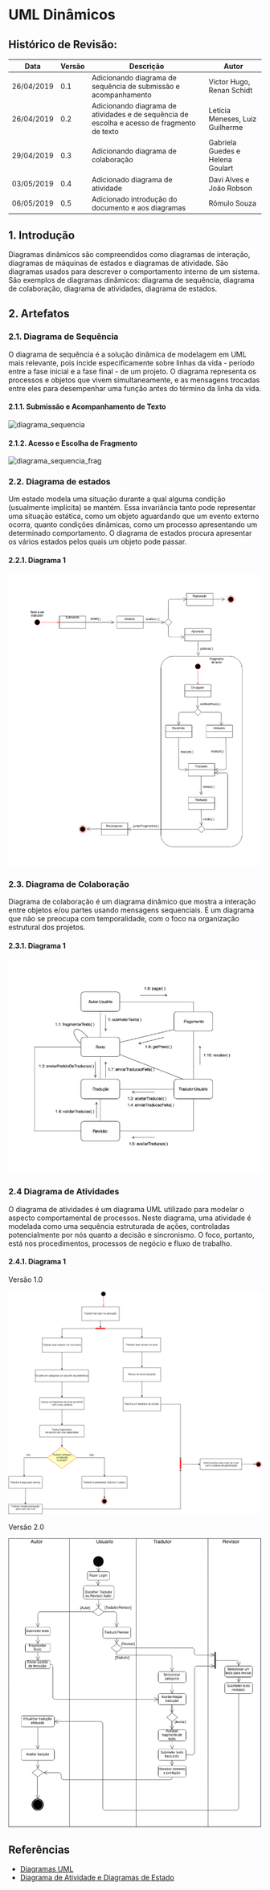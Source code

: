 # UML Dinâmicos

## Histórico de Revisão:
| Data | Versão | Descrição | Autor |
|---|---|---|---|
| 26/04/2019 | 0.1 | Adicionando diagrama de sequência de submissão e acompanhamento | Victor Hugo, Renan Schidt |
| 26/04/2019 | 0.2 | Adicionando diagrama de atividades e de sequência de escolha e acesso de fragmento de texto  | Letícia Meneses, Luiz Guilherme|
| 29/04/2019 | 0.3 | Adicionando diagrama de colaboração | Gabriela Guedes e Helena Goulart |
| 03/05/2019 | 0.4 | Adicionado diagrama de atividade | Davi Alves e João Robson|
| 06/05/2019 | 0.5 | Adicionado introdução do documento e aos diagramas | Rômulo Souza|

## 1. Introdução

Diagramas dinâmicos são compreendidos como diagramas de interação, diagramas de máquinas de estados e diagramas de atividade. São diagramas usados ​​para descrever o comportamento interno de um sistema. Sâo exemplos de diagramas dinâmicos: diagrama de sequência, diagrama de colaboraçâo, diagrama de atividades, diagrama de estados. 

## 2. Artefatos

### 2.1. Diagrama de Sequência

O diagrama de sequência é a solução dinâmica de modelagem em UML mais relevante, pois incide especificamente sobre linhas da vida - período entre a fase inicial e a fase final - de um projeto. O diagrama representa os processos e objetos que vivem simultaneamente, e as mensagens trocadas entre eles para desempenhar uma função antes do término da linha da vida.

#### 2.1.1. Submissão e Acompanhamento de Texto

![diagrama_sequencia](https://i.imgur.com/o1aY6dG.png)

#### 2.1.2. Acesso e Escolha de Fragmento

![diagrama_sequencia_frag](https://i.imgur.com/QjTVzM7.png)

### 2.2. Diagrama de estados

Um estado modela uma situação durante a qual alguma condição (usualmente implícita) se
mantém. Essa invariância tanto pode representar uma situação estática, como um objeto aguardando
que um evento externo ocorra, quanto condições dinâmicas, como um processo apresentando um
determinado comportamento. O diagrama de estados procura apresentar os vários estados pelos quais um objeto pode passar.

#### 2.2.1. Diagrama 1

![diagrama_estados](../../assets/desenho/uml/diagrama_estados.png)

### 2.3. Diagrama de Colaboração

Diagrama de colaboração é um diagrama dinâmico que mostra a interação entre objetos e/ou partes usando mensagens sequenciais. É um diagrama que não se preocupa com temporalidade, com o foco na organização estrutural dos projetos.

#### 2.3.1. Diagrama 1

![diagrama_colaboracao](../../assets/desenho/uml/diagrama_colaboracao.png)

### 2.4 Diagrama de Atividades

O diagrama de atividades é um diagrama UML utilizado para modelar o aspecto
comportamental de processos. Neste diagrama, uma atividade é modelada como uma
sequência estruturada de ações, controladas potencialmente por nós quanto a decisão e sincronismo. O foco, portanto, está nos procedimentos, processos de negócio e fluxo de trabalho.

#### 2.4.1. Diagrama 1

Versão 1.0

![diagrama_colaboracao](../../assets/desenho/uml/diagrama_atividades.png)

Versão 2.0

![diagrama_colaboracao](../../assets/desenho/uml/diagrama_atividades_2.png)

## Referências

* [Diagramas UML](https://www.lucidchart.com/pages/pt/o-que-e-uml)
* [Diagrama de Atividade e Diagramas de Estado](http://www.dca.fee.unicamp.br/~gudwin/ftp/ea976/AtEst.pdf)

